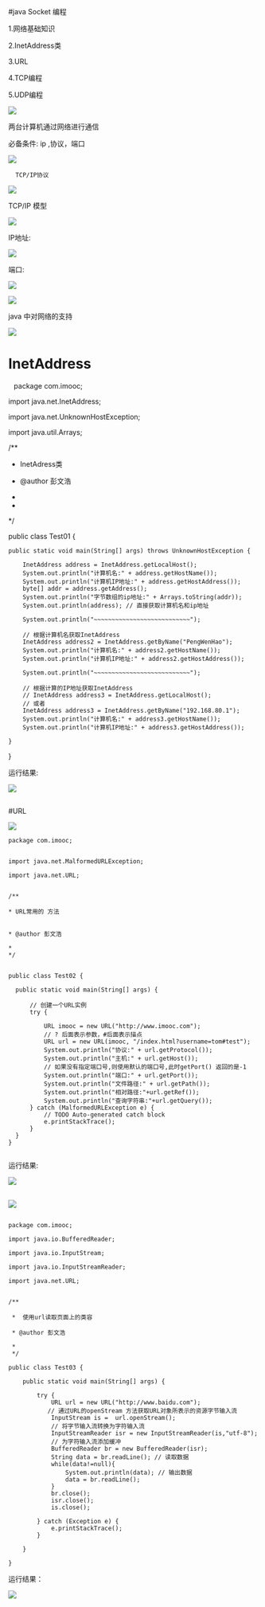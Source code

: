 #java Socket 编程

1.网络基础知识

2.InetAddress类

3.URL

4.TCP编程

5.UDP编程

![](http://i.imgur.com/6c5z5br.png)

两台计算机通过网络进行通信

必备条件: ip ,协议，端口

![](http://i.imgur.com/UvSiJd6.png)


      TCP/IP协议

![](http://i.imgur.com/obOibgL.png)

TCP/IP 模型

![](http://i.imgur.com/A9QeiSt.png)

IP地址:

![](http://i.imgur.com/CouNmkX.png)

端口:

![](http://i.imgur.com/9ujKLsG.png)

![](http://i.imgur.com/IdKPwFg.png)

java 中对网络的支持

![](http://i.imgur.com/yOBCTOd.png)

# InetAddress

  `
 `
package com.imooc;

import java.net.InetAddress;

import java.net.UnknownHostException;

import java.util.Arrays;


/**

 * InetAdress类


 * @author 彭文浩
 * 
 *
 */

public class Test01 {

	public static void main(String[] args) throws UnknownHostException {

		InetAddress address = InetAddress.getLocalHost();
		System.out.println("计算机名:" + address.getHostName());
		System.out.println("计算机IP地址:" + address.getHostAddress());
		byte[] addr = address.getAddress();
		System.out.println("字节数组的ip地址:" + Arrays.toString(addr));
		System.out.println(address); // 直接获取计算机名和ip地址

		System.out.println("~~~~~~~~~~~~~~~~~~~~~~~~~~~");

		// 根据计算机名获取InetAddress
		InetAddress address2 = InetAddress.getByName("PengWenHao");
		System.out.println("计算机名:" + address2.getHostName());
		System.out.println("计算机IP地址:" + address2.getHostAddress());

		System.out.println("~~~~~~~~~~~~~~~~~~~~~~~~~~~");

		// 根据计算的IP地址获取InetAddress
		// InetAddress address3 = InetAddress.getLocalHost();
		// 或者
		InetAddress address3 = InetAddress.getByName("192.168.80.1");
		System.out.println("计算机名:" + address3.getHostName());
		System.out.println("计算机IP地址:" + address3.getHostAddress());

	}
}
`
`

运行结果:

 ![](http://i.imgur.com/wn1MTEw.png)






##

#URL 

![](http://i.imgur.com/GDDWrX5.png)

  ```
package com.imooc;


import java.net.MalformedURLException;

import java.net.URL;


/**

 * URL常用的 方法


 * @author 彭文浩

 *
 */


public class Test02 {

	public static void main(String[] args) {

		// 创建一个URL实例
		try {

			URL imooc = new URL("http://www.imooc.com");
			// ? 后面表示参数，#后面表示描点
			URL url = new URL(imooc, "/index.html?username=tom#test");
			System.out.println("协议:" + url.getProtocol());
			System.out.println("主机:" + url.getHost());
			// 如果没有指定端口号,则使用默认的端口号,此时getPort() 返回的是-1
			System.out.println("端口:" + url.getPort());
			System.out.println("文件路径:" + url.getPath());
            System.out.println("相对路径:"+url.getRef());
            System.out.println("查询字符串:"+url.getQuery());
		} catch (MalformedURLException e) {
			// TODO Auto-generated catch block
			e.printStackTrace();
		}
	}
}


```

运行结果:

![](http://i.imgur.com/PcB7bMo.png)


##

![](http://i.imgur.com/pVJckFS.png)


```

package com.imooc;

import java.io.BufferedReader;

import java.io.InputStream;

import java.io.InputStreamReader;

import java.net.URL;


/**

 *  使用url读取页面上的类容

 * @author 彭文浩

 *
 */

public class Test03 {
	
	public static void main(String[] args) {
		
		try {
			URL url = new URL("http://www.baidu.com");
		   // 通过URL的openStream 方法获取URL对象所表示的资源字节输入流
			InputStream is =  url.openStream();
			// 将字节输入流转换为字符输入流
			InputStreamReader isr = new InputStreamReader(is,"utf-8");
		    // 为字符输入流添加缓冲
			BufferedReader br = new BufferedReader(isr);
			String data = br.readLine(); // 读取数据
			while(data!=null){
				System.out.println(data); // 输出数据
				data = br.readLine(); 
			}
			br.close();
			isr.close();
			is.close();
			
		} catch (Exception e) {
			e.printStackTrace();
		}
		 
	}

}

```
运行结果：

![](http://i.imgur.com/L2FMcVL.png)
